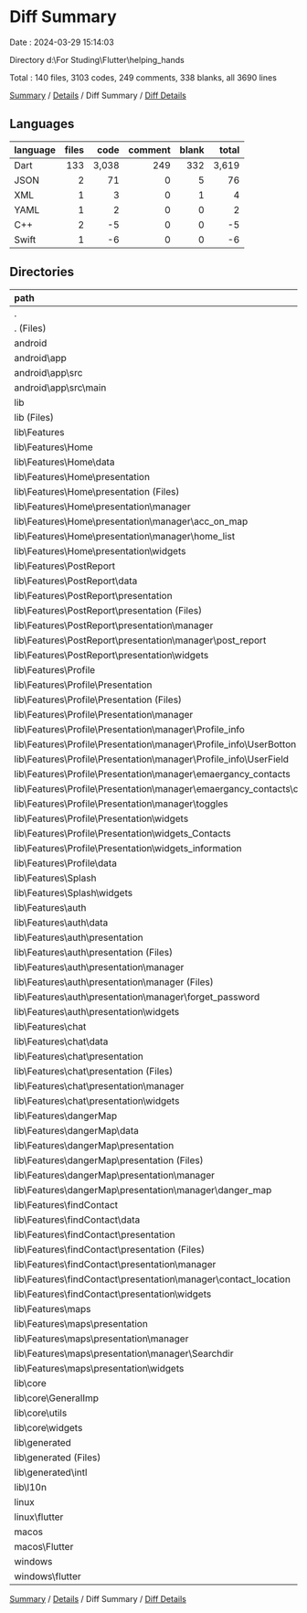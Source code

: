 # Diff Summary

Date : 2024-03-29 15:14:03

Directory d:\\For Studing\\Flutter\\helping_hands

Total : 140 files,  3103 codes, 249 comments, 338 blanks, all 3690 lines

[Summary](results.md) / [Details](details.md) / Diff Summary / [Diff Details](diff-details.md)

## Languages
| language | files | code | comment | blank | total |
| :--- | ---: | ---: | ---: | ---: | ---: |
| Dart | 133 | 3,038 | 249 | 332 | 3,619 |
| JSON | 2 | 71 | 0 | 5 | 76 |
| XML | 1 | 3 | 0 | 1 | 4 |
| YAML | 1 | 2 | 0 | 0 | 2 |
| C++ | 2 | -5 | 0 | 0 | -5 |
| Swift | 1 | -6 | 0 | 0 | -6 |

## Directories
| path | files | code | comment | blank | total |
| :--- | ---: | ---: | ---: | ---: | ---: |
| . | 140 | 3,103 | 249 | 338 | 3,690 |
| . (Files) | 1 | 2 | 0 | 0 | 2 |
| android | 1 | 3 | 0 | 1 | 4 |
| android\\app | 1 | 3 | 0 | 1 | 4 |
| android\\app\\src | 1 | 3 | 0 | 1 | 4 |
| android\\app\\src\\main | 1 | 3 | 0 | 1 | 4 |
| lib | 135 | 3,109 | 249 | 337 | 3,695 |
| lib (Files) | 3 | -39 | -11 | -3 | -53 |
| lib\\Features | 119 | 896 | 73 | 75 | 1,044 |
| lib\\Features\\Home | 23 | 370 | 24 | 43 | 437 |
| lib\\Features\\Home\\data | 1 | 2 | 0 | 2 | 4 |
| lib\\Features\\Home\\presentation | 22 | 368 | 24 | 41 | 433 |
| lib\\Features\\Home\\presentation (Files) | 2 | 71 | 0 | 7 | 78 |
| lib\\Features\\Home\\presentation\\manager | 3 | 42 | 0 | 10 | 52 |
| lib\\Features\\Home\\presentation\\manager\\acc_on_map | 2 | 44 | 0 | 10 | 54 |
| lib\\Features\\Home\\presentation\\manager\\home_list | 1 | -2 | 0 | 0 | -2 |
| lib\\Features\\Home\\presentation\\widgets | 17 | 255 | 24 | 24 | 303 |
| lib\\Features\\PostReport | 5 | -8 | 0 | -5 | -13 |
| lib\\Features\\PostReport\\data | 1 | -14 | 0 | -5 | -19 |
| lib\\Features\\PostReport\\presentation | 4 | 6 | 0 | 0 | 6 |
| lib\\Features\\PostReport\\presentation (Files) | 1 | 1 | 0 | 0 | 1 |
| lib\\Features\\PostReport\\presentation\\manager | 2 | 4 | 0 | 0 | 4 |
| lib\\Features\\PostReport\\presentation\\manager\\post_report | 2 | 4 | 0 | 0 | 4 |
| lib\\Features\\PostReport\\presentation\\widgets | 1 | 1 | 0 | 0 | 1 |
| lib\\Features\\Profile | 52 | 184 | -39 | -11 | 134 |
| lib\\Features\\Profile\\Presentation | 51 | 9 | -8 | 0 | 1 |
| lib\\Features\\Profile\\Presentation (Files) | 4 | 4 | 1 | 0 | 5 |
| lib\\Features\\Profile\\Presentation\\manager | 6 | 29 | -4 | 20 | 45 |
| lib\\Features\\Profile\\Presentation\\manager\\Profile_info | 3 | -20 | -4 | 6 | -18 |
| lib\\Features\\Profile\\Presentation\\manager\\Profile_info\\UserBotton | 1 | -13 | -2 | -2 | -17 |
| lib\\Features\\Profile\\Presentation\\manager\\Profile_info\\UserField | 2 | -7 | -2 | 8 | -1 |
| lib\\Features\\Profile\\Presentation\\manager\\emaergancy_contacts | 1 | 0 | 0 | 1 | 1 |
| lib\\Features\\Profile\\Presentation\\manager\\emaergancy_contacts\\contacts | 1 | 0 | 0 | 1 | 1 |
| lib\\Features\\Profile\\Presentation\\manager\\toggles | 2 | 49 | 0 | 13 | 62 |
| lib\\Features\\Profile\\Presentation\\widgets | 15 | 29 | 0 | -6 | 23 |
| lib\\Features\\Profile\\Presentation\\widgets_Contacts | 10 | 127 | 0 | 2 | 129 |
| lib\\Features\\Profile\\Presentation\\widgets_information | 16 | -180 | -5 | -16 | -201 |
| lib\\Features\\Profile\\data | 1 | 175 | -31 | -11 | 133 |
| lib\\Features\\Splash | 1 | -1 | 0 | 1 | 0 |
| lib\\Features\\Splash\\widgets | 1 | -1 | 0 | 1 | 0 |
| lib\\Features\\auth | 15 | 23 | 6 | 0 | 29 |
| lib\\Features\\auth\\data | 1 | 48 | 6 | 7 | 61 |
| lib\\Features\\auth\\presentation | 14 | -25 | 0 | -7 | -32 |
| lib\\Features\\auth\\presentation (Files) | 2 | -4 | 0 | 1 | -3 |
| lib\\Features\\auth\\presentation\\manager | 3 | -21 | -5 | -9 | -35 |
| lib\\Features\\auth\\presentation\\manager (Files) | 2 | -22 | -5 | -10 | -37 |
| lib\\Features\\auth\\presentation\\manager\\forget_password | 1 | 1 | 0 | 1 | 2 |
| lib\\Features\\auth\\presentation\\widgets | 9 | 0 | 5 | 1 | 6 |
| lib\\Features\\chat | 6 | 29 | 93 | 25 | 147 |
| lib\\Features\\chat\\data | 1 | 40 | 4 | 10 | 54 |
| lib\\Features\\chat\\presentation | 5 | -11 | 89 | 15 | 93 |
| lib\\Features\\chat\\presentation (Files) | 1 | 14 | 0 | -2 | 12 |
| lib\\Features\\chat\\presentation\\manager | 2 | -26 | 89 | 18 | 81 |
| lib\\Features\\chat\\presentation\\widgets | 2 | 1 | 0 | -1 | 0 |
| lib\\Features\\dangerMap | 4 | 293 | 0 | 30 | 323 |
| lib\\Features\\dangerMap\\data | 1 | 167 | 0 | 17 | 184 |
| lib\\Features\\dangerMap\\presentation | 3 | 126 | 0 | 13 | 139 |
| lib\\Features\\dangerMap\\presentation (Files) | 1 | 87 | 0 | 3 | 90 |
| lib\\Features\\dangerMap\\presentation\\manager | 2 | 39 | 0 | 10 | 49 |
| lib\\Features\\dangerMap\\presentation\\manager\\danger_map | 2 | 39 | 0 | 10 | 49 |
| lib\\Features\\findContact | 11 | -10 | -11 | -8 | -29 |
| lib\\Features\\findContact\\data | 1 | -38 | -11 | -8 | -57 |
| lib\\Features\\findContact\\presentation | 10 | 28 | 0 | 0 | 28 |
| lib\\Features\\findContact\\presentation (Files) | 2 | 8 | 0 | -1 | 7 |
| lib\\Features\\findContact\\presentation\\manager | 2 | -12 | 0 | 0 | -12 |
| lib\\Features\\findContact\\presentation\\manager\\contact_location | 2 | -12 | 0 | 0 | -12 |
| lib\\Features\\findContact\\presentation\\widgets | 6 | 32 | 0 | 1 | 33 |
| lib\\Features\\maps | 2 | 16 | 0 | 0 | 16 |
| lib\\Features\\maps\\presentation | 2 | 16 | 0 | 0 | 16 |
| lib\\Features\\maps\\presentation\\manager | 1 | -1 | 0 | 0 | -1 |
| lib\\Features\\maps\\presentation\\manager\\Searchdir | 1 | -1 | 0 | 0 | -1 |
| lib\\Features\\maps\\presentation\\widgets | 1 | 17 | 0 | 0 | 17 |
| lib\\core | 8 | 1,795 | 151 | 224 | 2,170 |
| lib\\core\\GeneralImp | 4 | 1,759 | 121 | 202 | 2,082 |
| lib\\core\\utils | 3 | 31 | 30 | 22 | 83 |
| lib\\core\\widgets | 1 | 5 | 0 | 0 | 5 |
| lib\\generated | 3 | 386 | 36 | 36 | 458 |
| lib\\generated (Files) | 1 | 288 | 36 | 36 | 360 |
| lib\\generated\\intl | 2 | 98 | 0 | 0 | 98 |
| lib\\l10n | 2 | 71 | 0 | 5 | 76 |
| linux | 1 | 4 | 0 | 0 | 4 |
| linux\\flutter | 1 | 4 | 0 | 0 | 4 |
| macos | 1 | -6 | 0 | 0 | -6 |
| macos\\Flutter | 1 | -6 | 0 | 0 | -6 |
| windows | 1 | -9 | 0 | 0 | -9 |
| windows\\flutter | 1 | -9 | 0 | 0 | -9 |

[Summary](results.md) / [Details](details.md) / Diff Summary / [Diff Details](diff-details.md)